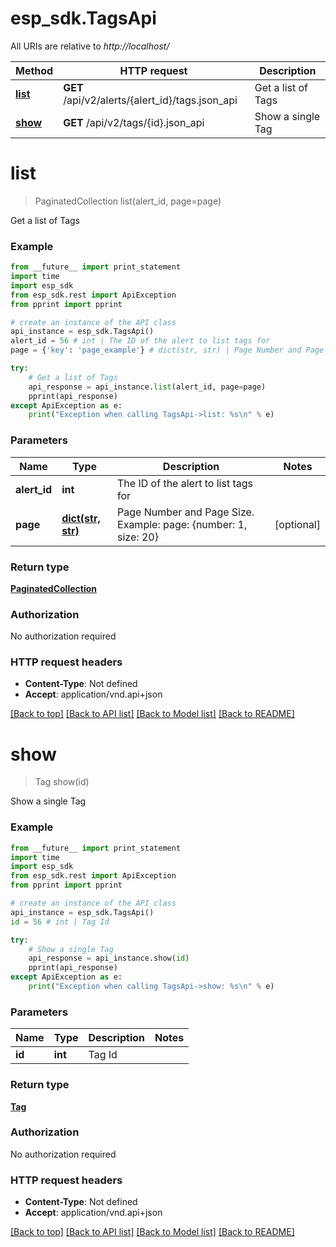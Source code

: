 # esp_sdk.TagsApi

All URIs are relative to *http://localhost/*

Method | HTTP request | Description
------------- | ------------- | -------------
[**list**](TagsApi.md#list) | **GET** /api/v2/alerts/{alert_id}/tags.json_api | Get a list of Tags
[**show**](TagsApi.md#show) | **GET** /api/v2/tags/{id}.json_api | Show a single Tag


# **list**
> PaginatedCollection list(alert_id, page=page)

Get a list of Tags

### Example 
```python
from __future__ import print_statement
import time
import esp_sdk
from esp_sdk.rest import ApiException
from pprint import pprint

# create an instance of the API class
api_instance = esp_sdk.TagsApi()
alert_id = 56 # int | The ID of the alert to list tags for
page = {'key': 'page_example'} # dict(str, str) | Page Number and Page Size.  Example: page: {number: 1, size: 20} (optional)

try: 
    # Get a list of Tags
    api_response = api_instance.list(alert_id, page=page)
    pprint(api_response)
except ApiException as e:
    print("Exception when calling TagsApi->list: %s\n" % e)
```

### Parameters

Name | Type | Description  | Notes
------------- | ------------- | ------------- | -------------
 **alert_id** | **int**| The ID of the alert to list tags for | 
 **page** | [**dict(str, str)**](str.md)| Page Number and Page Size.  Example: page: {number: 1, size: 20} | [optional] 

### Return type

[**PaginatedCollection**](PaginatedCollection.md)

### Authorization

No authorization required

### HTTP request headers

 - **Content-Type**: Not defined
 - **Accept**: application/vnd.api+json

[[Back to top]](#) [[Back to API list]](../README.md#documentation-for-api-endpoints) [[Back to Model list]](../README.md#documentation-for-models) [[Back to README]](../README.md)

# **show**
> Tag show(id)

Show a single Tag

### Example 
```python
from __future__ import print_statement
import time
import esp_sdk
from esp_sdk.rest import ApiException
from pprint import pprint

# create an instance of the API class
api_instance = esp_sdk.TagsApi()
id = 56 # int | Tag Id

try: 
    # Show a single Tag
    api_response = api_instance.show(id)
    pprint(api_response)
except ApiException as e:
    print("Exception when calling TagsApi->show: %s\n" % e)
```

### Parameters

Name | Type | Description  | Notes
------------- | ------------- | ------------- | -------------
 **id** | **int**| Tag Id | 

### Return type

[**Tag**](Tag.md)

### Authorization

No authorization required

### HTTP request headers

 - **Content-Type**: Not defined
 - **Accept**: application/vnd.api+json

[[Back to top]](#) [[Back to API list]](../README.md#documentation-for-api-endpoints) [[Back to Model list]](../README.md#documentation-for-models) [[Back to README]](../README.md)

